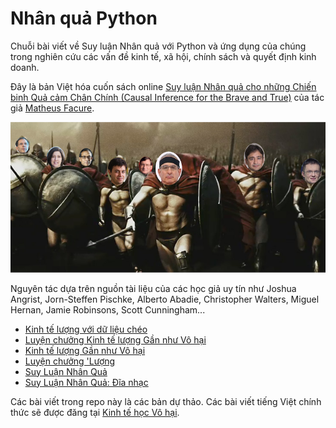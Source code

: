 # Nhân quả Python
Chuỗi bài viết về Suy luận Nhân quả với Python và ứng dụng của chúng trong nghiên cứu các vấn đề kinh tế, xã hội, chính sách và quyết định kinh doanh. 

Đây là bản Việt hóa cuốn sách online [Suy luận Nhân quả cho những Chiến binh Quả cảm Chân Chính (Causal Inference for the Brave and True)](https://github.com/matheusfacure/python-causality-handbook) của tác giả [Matheus Facure](https://matheusfacure.github.io/about/).

![img](ipynb/data/img/brave-and-true.png)

Nguyên tác dựa trên nguồn tài liệu của các học giả uy tín như Joshua Angrist, Jorn-Steffen Pischke, Alberto Abadie, Christopher Walters, Miguel Hernan, Jamie Robinsons, Scott Cunningham...

* [Kinh tế lượng với dữ liệu chéo](https://www.aeaweb.org/conference/cont-ed/2017-webcasts)
* [Luyện chưởng Kinh tế lượng Gần như Vô hại](https://www.aeaweb.org/conference/cont-ed/2020-webcasts)
* [Kinh tế lượng Gần như Vô hại](https://www.mostlyharmlesseconometrics.com/)
* [Luyện chưởng 'Lượng](https://www.masteringmetrics.com/)
* [Suy Luận Nhân Quả](https://www.hsph.harvard.edu/miguel-hernan/causal-inference-book/)
* [Suy Luận Nhân Quả: Đĩa nhạc](https://www.scunning.com/mixtape.html)

Các bài viết trong repo này là các bản dự thảo. Các bài viết tiếng Việt chính thức sẽ được đăng tại [Kinh tế học Vô hại](https://www.facebook.com/harmlessecons/?modal=composer&notif_id=1605492263253246&notif_t=aymt_simplified_make_page_post&ref=notif).
